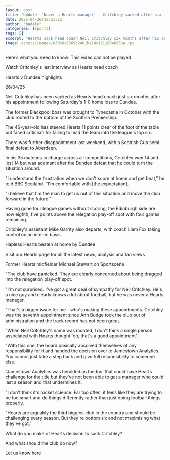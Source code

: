 ```yaml
---
layout: post
title: "Update: 'Never a Hearts manager' - Critchley sacked after six months"
date: 2025-04-26T18:51:22
author: "badely"
categories: [Sports]
tags: []
excerpt: "Hearts sack head coach Neil Critchley six months after his appointment as a 1-0 home defeat to Dundee leaves them eighth in the Premiership."
image: assets/images/e3dc6c7369c2401be14c15116946938a.jpg
---
```


Here’s what you need to know: This video can not be played

Watch Critchley's last interview as Hearts head coach

Hearts v Dundee highlights

26/04/25

Neil Critchley has been sacked as Hearts head coach just six months after his appointment following Saturday's 1-0 home loss to Dundee.

The former Blackpool boss was brought to Tynecastle in October with the club rooted to the bottom of the Scottish Premiership.

The 46-year-old has steered Hearts 11 points clear of the foot of the table but faced criticism for failing to lead the team into the league's top six.

There was further disappointment last weekend, with a Scottish Cup semi-final defeat to Aberdeen.

In his 35 matches in charge across all competitions, Critchley won 14 and lost 14 but was adamant after the Dundee defeat that he could turn the situation around.

"I understand the frustration when we don't score at home and get beat," he told BBC Scotland. "I'm comfortable with [the expectation]. 

"I believe that I'm the man to get us out of this situation and move the club forward in the future."

Having gone four league games without scoring, the Edinburgh side are now eighth, five points above the relegation play-off spot with four games remaining.

Critchley's assistant Mike Garrity also departs, with coach Liam Fox taking control on an interim basis.

Hapless Hearts beaten at home by Dundee

Visit our Hearts page for all the latest news, analysis and fan views

Former Hearts midfielder Michael Stewart on Sportscene

"The club have panicked. They are clearly concerned about being dragged into the relegation play-off spot. 

"I'm not surprised. I've got a great deal of sympathy for Neil Critchley. He's a nice guy and clearly knows a lot about football, but he was never a Hearts manager. 

"That's a bigger issue for me - who's making these appointments. Critchley was the seventh appointment since Ann Budge took the club out of administration and the track record has not been great.

"When Neil Critchley's name was mooted, I don't think a single person associated with Hearts thought 'oh, that's a good appointment'. 

"With this one, the board basically absolved themselves of any responsibility for it and handed the decision over to Jamestown Analytics. You cannot just take a step back and give full responsibility to someone else.

"Jamestown Analytics was heralded as the tool that could have Hearts challenge for the title but they've not been able to get a manager who could last a season and that undermines it.

"I don't think it's rocket science. Far too often, it feels like they are trying to be too smart and do things differently rather than just doing football things properly. 

"Hearts are arguably the third biggest club in the country and should be challenging every season. But they're bottom six and not maximising what they've got."

What do you make of Hearts decision to sack Critchley?

And what should the club do now?

Let us know here

